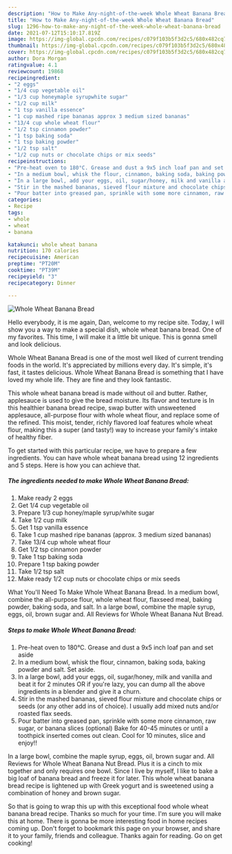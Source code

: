 ```yaml
---
description: "How to Make Any-night-of-the-week Whole Wheat Banana Bread"
title: "How to Make Any-night-of-the-week Whole Wheat Banana Bread"
slug: 1296-how-to-make-any-night-of-the-week-whole-wheat-banana-bread
date: 2021-07-12T15:10:17.819Z
image: https://img-global.cpcdn.com/recipes/c079f103b5f3d2c5/680x482cq70/whole-wheat-banana-bread-recipe-main-photo.jpg
thumbnail: https://img-global.cpcdn.com/recipes/c079f103b5f3d2c5/680x482cq70/whole-wheat-banana-bread-recipe-main-photo.jpg
cover: https://img-global.cpcdn.com/recipes/c079f103b5f3d2c5/680x482cq70/whole-wheat-banana-bread-recipe-main-photo.jpg
author: Dora Morgan
ratingvalue: 4.1
reviewcount: 19868
recipeingredient:
- "2 eggs"
- "1/4 cup vegetable oil"
- "1/3 cup honeymaple syrupwhite sugar"
- "1/2 cup milk"
- "1 tsp vanilla essence"
- "1 cup mashed ripe bananas approx 3 medium sized bananas"
- "13/4 cup whole wheat flour"
- "1/2 tsp cinnamon powder"
- "1 tsp baking soda"
- "1 tsp baking powder"
- "1/2 tsp salt"
- "1/2 cup nuts or chocolate chips or mix seeds"
recipeinstructions:
- "Pre-heat oven to 180°C. Grease and dust a 9x5 inch loaf pan and set aside"
- "In a medium bowl, whisk the flour, cinnamon, baking soda, baking powder and salt. Set aside."
- "In a large bowl, add your eggs, oil, sugar/honey, milk and vanilla and beat it for 2 minutes OR if you&#39;re lazy, you can dump all the above ingredients in a blender and give it a churn."
- "Stir in the mashed bananas, sieved flour mixture and chocolate chips or seeds (or any other add ins of choice). I usually add mixed nuts and/or roasted flax seeds."
- "Pour batter into greased pan, sprinkle with some more cinnamon, raw sugar, or banana slices (optional) Bake for 40-45 minutes or until a toothpick inserted comes out clean. Cool for 10 minutes, slice and enjoy!!"
categories:
- Recipe
tags:
- whole
- wheat
- banana

katakunci: whole wheat banana 
nutrition: 170 calories
recipecuisine: American
preptime: "PT20M"
cooktime: "PT39M"
recipeyield: "3"
recipecategory: Dinner

---
```



![Whole Wheat Banana Bread](https://img-global.cpcdn.com/recipes/c079f103b5f3d2c5/680x482cq70/whole-wheat-banana-bread-recipe-main-photo.jpg)

Hello everybody, it is me again, Dan, welcome to my recipe site. Today, I will show you a way to make a special dish, whole wheat banana bread. One of my favorites. This time, I will make it a little bit unique. This is gonna smell and look delicious.

Whole Wheat Banana Bread is one of the most well liked of current trending foods in the world. It's appreciated by millions every day. It's simple, it's fast, it tastes delicious. Whole Wheat Banana Bread is something that I have loved my whole life. They are fine and they look fantastic.

This whole wheat banana bread is made without oil and butter. Rather, applesauce is used to give the bread moisture. Its flavor and texture is In this healthier banana bread recipe, swap butter with unsweetened applesauce, all-purpose flour with whole wheat flour, and replace some of the refined. This moist, tender, richly flavored loaf features whole wheat flour, making this a super (and tasty!) way to increase your family&#39;s intake of healthy fiber.


To get started with this particular recipe, we have to prepare a few ingredients. You can have whole wheat banana bread using 12 ingredients and 5 steps. Here is how you can achieve that.

<!--inarticleads1-->

##### The ingredients needed to make Whole Wheat Banana Bread:

1. Make ready 2 eggs
1. Get 1/4 cup vegetable oil
1. Prepare 1/3 cup honey/maple syrup/white sugar
1. Take 1/2 cup milk
1. Get 1 tsp vanilla essence
1. Take 1 cup mashed ripe bananas (approx. 3 medium sized bananas)
1. Take 13/4 cup whole wheat flour
1. Get 1/2 tsp cinnamon powder
1. Take 1 tsp baking soda
1. Prepare 1 tsp baking powder
1. Take 1/2 tsp salt
1. Make ready 1/2 cup nuts or chocolate chips or mix seeds


What You&#39;ll Need To Make Whole Wheat Banana Bread. In a medium bowl, combine the all-purpose flour, whole wheat flour, flaxseed meal, baking powder, baking soda, and salt. In a large bowl, combine the maple syrup, eggs, oil, brown sugar and. All Reviews for Whole Wheat Banana Nut Bread. 

<!--inarticleads2-->

##### Steps to make Whole Wheat Banana Bread:

1. Pre-heat oven to 180°C. Grease and dust a 9x5 inch loaf pan and set aside
1. In a medium bowl, whisk the flour, cinnamon, baking soda, baking powder and salt. Set aside.
1. In a large bowl, add your eggs, oil, sugar/honey, milk and vanilla and beat it for 2 minutes OR if you&#39;re lazy, you can dump all the above ingredients in a blender and give it a churn.
1. Stir in the mashed bananas, sieved flour mixture and chocolate chips or seeds (or any other add ins of choice). I usually add mixed nuts and/or roasted flax seeds.
1. Pour batter into greased pan, sprinkle with some more cinnamon, raw sugar, or banana slices (optional) Bake for 40-45 minutes or until a toothpick inserted comes out clean. Cool for 10 minutes, slice and enjoy!!


In a large bowl, combine the maple syrup, eggs, oil, brown sugar and. All Reviews for Whole Wheat Banana Nut Bread. Plus it is a cinch to mix together and only requires one bowl. Since I live by myself, I like to bake a big loaf of banana bread and freeze it for later. This whole wheat banana bread recipe is lightened up with Greek yogurt and is sweetened using a combination of honey and brown sugar. 

So that is going to wrap this up with this exceptional food whole wheat banana bread recipe. Thanks so much for your time. I'm sure you will make this at home. There is gonna be more interesting food in home recipes coming up. Don't forget to bookmark this page on your browser, and share it to your family, friends and colleague. Thanks again for reading. Go on get cooking!
